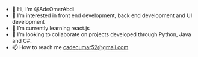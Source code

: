 - 👋 Hi, I’m @AdeOmerAbdi
- 👀 I’m interested in front end development, back end development and UI development
- 🌱 I’m currently learning react.js
- 💞️ I’m looking to collaborate on projects developed through Python, Java and C#.
- 📫 How to reach me cadecumar52@gmail.com

<!---
yaasircade/yaasircade is a ✨ special ✨ repository because its `README.md` (this file) appears on your GitHub profile.
You can click the Preview link to take a look at your changes.
--->

